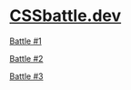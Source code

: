 # [CSSbattle.dev](https://cssbattle.dev/)

[Battle #1](BATTLE%20%5B(%201%20)%5D/README.md)

[Battle #2](BATTLE%20%5B(%202%20)%5D/README.md)

[Battle #3](BATTLE%20%5B(%203%20)%5D/README.md)